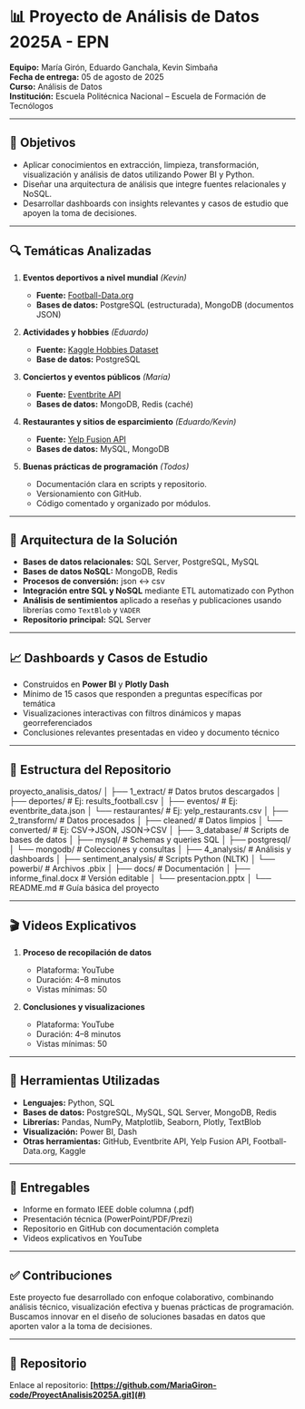 # 📊 Proyecto de Análisis de Datos 2025A - EPN

**Equipo:** María Girón, Eduardo Ganchala, Kevin Simbaña  
**Fecha de entrega:** 05 de agosto de 2025  
**Curso:** Análisis de Datos  
**Institución:** Escuela Politécnica Nacional – Escuela de Formación de Tecnólogos  

---

## 🎯 Objetivos

- Aplicar conocimientos en extracción, limpieza, transformación, visualización y análisis de datos utilizando Power BI y Python.
- Diseñar una arquitectura de análisis que integre fuentes relacionales y NoSQL.
- Desarrollar dashboards con insights relevantes y casos de estudio que apoyen la toma de decisiones.

---

## 🔍 Temáticas Analizadas

1. **Eventos deportivos a nivel mundial** *(Kevin)*  
   - **Fuente:** [Football-Data.org](https://www.football-data.org/)  
   - **Bases de datos:** PostgreSQL (estructurada), MongoDB (documentos JSON)  

2. **Actividades y hobbies** *(Eduardo)*  
   - **Fuente:** [Kaggle Hobbies Dataset](https://www.kaggle.com/datasets)  
   - **Base de datos:** PostgreSQL  

3. **Conciertos y eventos públicos** *(María)*  
   - **Fuente:** [Eventbrite API](https://www.eventbrite.com/platform/api)  
   - **Bases de datos:** MongoDB, Redis (caché)  

4. **Restaurantes y sitios de esparcimiento** *(Eduardo/Kevin)*  
   - **Fuente:** [Yelp Fusion API](https://www.yelp.com/developers/documentation/v3)  
   - **Bases de datos:** MySQL, MongoDB  

5. **Buenas prácticas de programación** *(Todos)*  
   - Documentación clara en scripts y repositorio.  
   - Versionamiento con GitHub.  
   - Código comentado y organizado por módulos.

---

## 🧩 Arquitectura de la Solución

- **Bases de datos relacionales:** SQL Server, PostgreSQL, MySQL  
- **Bases de datos NoSQL:** MongoDB, Redis  
- **Procesos de conversión:** json ↔ csv  
- **Integración entre SQL y NoSQL** mediante ETL automatizado con Python  
- **Análisis de sentimientos** aplicado a reseñas y publicaciones usando librerías como `TextBlob` y `VADER`  
- **Repositorio principal:** SQL Server  

---

## 📈 Dashboards y Casos de Estudio

- Construidos en **Power BI** y **Plotly Dash**  
- Mínimo de 15 casos que responden a preguntas específicas por temática  
- Visualizaciones interactivas con filtros dinámicos y mapas georreferenciados  
- Conclusiones relevantes presentadas en video y documento técnico

---

## 📂 Estructura del Repositorio
proyecto_analisis_datos/
│
├── 1_extract/                # Datos brutos descargados
│   ├── deportes/             # Ej: results_football.csv
│   ├── eventos/              # Ej: eventbrite_data.json
│   └── restaurantes/         # Ej: yelp_restaurants.csv
│
├── 2_transform/              # Datos procesados
│   ├── cleaned/              # Datos limpios
│   └── converted/            # Ej: CSV→JSON, JSON→CSV
│
├── 3_database/               # Scripts de bases de datos
│   ├── mysql/                # Schemas y queries SQL
│   ├── postgresql/
│   └── mongodb/              # Colecciones y consultas
│
├── 4_analysis/               # Análisis y dashboards
│   ├── sentiment_analysis/   # Scripts Python (NLTK)
│   └── powerbi/              # Archivos .pbix
│
├── docs/                     # Documentación
│   ├── informe_final.docx    # Versión editable
│   └── presentacion.pptx
│
└── README.md                 # Guía básica del proyecto

---

## 🎬 Videos Explicativos

1. **Proceso de recopilación de datos**  
   - Plataforma: YouTube  
   - Duración: 4–8 minutos  
   - Vistas mínimas: 50  

2. **Conclusiones y visualizaciones**  
   - Plataforma: YouTube  
   - Duración: 4–8 minutos  
   - Vistas mínimas: 50  

---

## 📎 Herramientas Utilizadas

- **Lenguajes:** Python, SQL  
- **Bases de datos:** PostgreSQL, MySQL, SQL Server, MongoDB, Redis  
- **Librerías:** Pandas, NumPy, Matplotlib, Seaborn, Plotly, TextBlob  
- **Visualización:** Power BI, Dash  
- **Otras herramientas:** GitHub, Eventbrite API, Yelp Fusion API, Football-Data.org, Kaggle  

---

## 🚀 Entregables

- Informe en formato IEEE doble columna (.pdf)  
- Presentación técnica (PowerPoint/PDF/Prezi)  
- Repositorio en GitHub con documentación completa  
- Videos explicativos en YouTube  

---

## ✅ Contribuciones

Este proyecto fue desarrollado con enfoque colaborativo, combinando análisis técnico, visualización efectiva y buenas prácticas de programación. Buscamos innovar en el diseño de soluciones basadas en datos que aporten valor a la toma de decisiones.

---

## 🔗 Repositorio

Enlace al repositorio: **[https://github.com/MariaGiron-code/ProyectAnalisis2025A.git](#)** 


